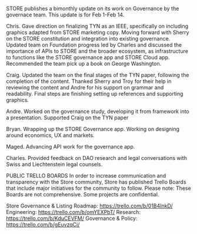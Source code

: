 STORE publishes a bimonthly update on its work on Governance by the governace team. This update is for Feb 1-Feb 14.

Chris. Gave direction on finalizing TYN as an IEEE, specifically on including graphics adapted from STORE marketing copy. Moving forward with Sherry on the STORE constitution and integration into existing governance. Updated team on Foundation progress led by Charles and discussed the importance of APIs to STORE and the broader ecosystem, as infrastructure to functions like the STORE governance app and STORE Cloud app. Recommended the team pick up a book on George Washington.

Craig. Updated the team on the final stages of the TYN paper, following the completion of the content. Thanked Sherry and Troy for their help in reviewing the content and Andre for his support on grammar and readability. Final steps are finishing setting up references and supporting graphics.

Andre. Worked on the governance study, developing it from framework into a presentation. Supported Craig on the TYN paper

Bryan. Wrapping up the STORE Governance app. Working on designing around economics, UX and markets.

Maged. Advancing API work for the governance app.

Charles. Provided feedback on DAO research and legal conversations with Swiss and Liechtenstein legal counsels.

PUBLIC TRELLO BOARDS
In order to increase communication and transparency with the Store community, Store has published Trello Boards that include major initiatives for the community to follow. Please note: These Boards are not comprehensive. Some projects are confidential.

Store Governance & Listing Roadmap: https://trello.com/b/01B4InkD/
Engineering: https://trello.com/b/omYEXPbT/
Research: https://trello.com/b/KduCEVFM/
Governance & Policy: https://trello.com/b/gEuvzqCi/
